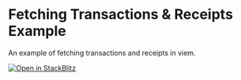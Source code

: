 # Fetching Transactions & Receipts Example

An example of fetching transactions and receipts in viem.

[![Open in StackBlitz](https://developer.stackblitz.com/img/open_in_stackblitz.svg)](https://stackblitz.com/github/wagmi-dev/viem/tree/main/examples/transactions_fetching-transactions)
